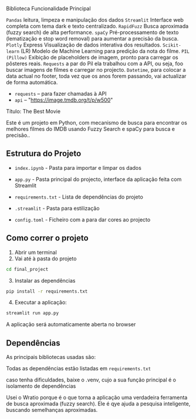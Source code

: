 Biblioteca	Funcionalidade Principal

`Pandas` leitura, limpeza e manipulação dos dados
`Streamlit`	Interface web completa com tema dark e texto centralizado.
`RapidFuzz`	Busca aproximada (fuzzy search) de alta performance.
`spaCy`	Pré-processamento de texto (lematização e stop word removal) para aumentar a precisão da busca.
`Plotly` Express	Visualização de dados interativa dos resultados.
`Scikit-learn` (LR)	Modelo de Machine Learning para predição da nota do filme.
`PIL (Pillow)`	Exibição de placeholders de imagem, pronto para carregar os pôsteres reais.
`Requests` a par do Pil ela trabalhou com a API, ou seja, foo buscar imagens de filmes e carregar no projecto.
`Datetime`, para colocar a data actual no footer, toda vez que os anos forem passando, vai actualizar de forma automática.
- `requests`  – para fazer chamadas à API
- `api`       – "https://image.tmdb.org/t/p/w500" 


Título: The Best Movie

Este é um projeto em Python, com mecanismo de busca para encontrar os melhores filmes do IMDB usando Fuzzy Search e spaCy para busca e precisão..

## Estrutura do Projeto
- `index.ipynb`             - Pasta para importar e limpar os dados
- `app.py`                  - Pasta principal do projecto, interface da aplicação feita com Streamlit
- `requirements.txt`        - Lista de dependências do projeto

- `.streamlit`              - Pasta para estilização
- `config.toml`             - Ficheiro com a para dar cores ao projecto




## Como correr o projeto

1. Abrir um terminal
2. Vai até à pasta do projeto
```bash 
cd final_project
```
3. Instalar as dependências
```bash 
pip install -r requirements.txt
```
4. Executar a aplicação: 
```bash 
streamlit run app.py
```

A aplicação será automaticamente aberta no browser

## Dependências

As principais bibliotecas usadas são:

Todas as dependências estão listadas em `requirements.txt`

caso tenha dificuldades, baixe o .venv, cujo a sua função principal é o isolamento de dependências


Usei o Wratio porque é o que torna a aplicação uma verdadeira ferramenta de busca aproximada (fuzzy search). Ele é qye ajuda a pesquisa inteligente, buscando semelhanças aproximadas.
